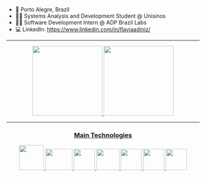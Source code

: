 
- 📍 Porto Alegre, Brazil
- 👩‍🎓 Systems Analysis and Development Student @ Unisinos
- 👩‍💻 Software Development Intern @ ADP Brazil Labs
- 💻 LinkedIn: https://www.linkedin.com/in/flaviaadiniz/

<hr>

<div align="center">
<a href="github.com/flaviaadiniz">
<img height="182em" src="https://github-readme-stats.vercel.app/api?username=flaviaadiniz&show_icons=true&theme=radical"/>
<img height="182em" src="https://github-readme-stats.vercel.app/api/top-langs/?username=flaviaadiniz&layout=compact&theme=radical"/>
</div>

<hr>

<div align="center">
  
### Main Technologies
          
<img height="65px" width="65px" src="https://cdn.jsdelivr.net/gh/devicons/devicon@latest/icons/java/java-original.svg" />  
<img height="55px" width="70px" src="https://cdn.jsdelivr.net/gh/devicons/devicon@latest/icons/spring/spring-original.svg" />
<img height="55px" width="55px" src="https://cdn.jsdelivr.net/gh/devicons/devicon@latest/icons/postman/postman-original.svg" />
<img height="55px" width="60px" src="https://cdn.jsdelivr.net/gh/devicons/devicon/icons/postgresql/postgresql-plain-wordmark.svg"/>
<img height="55px" width="55px" src="https://cdn.jsdelivr.net/gh/devicons/devicon@latest/icons/dbeaver/dbeaver-original.svg" />
<img height="55px" width="55px" src="https://cdn.jsdelivr.net/gh/devicons/devicon@latest/icons/cucumber/cucumber-plain.svg" />
<img height="55px" width="55px" src="https://cdn.jsdelivr.net/gh/devicons/devicon@latest/icons/intellij/intellij-original.svg" />
                    
          

</div>

